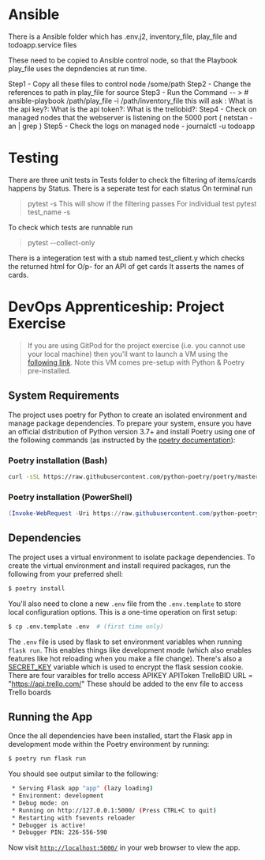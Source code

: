 # Ansible
There is a Ansible folder which has 
.env.j2, inventory_file, play_file and todoapp.service files

These need to be copied to Ansible control node, so that the Playbook play_file uses the depndencies at run time.

Step1 - Copy all these files to control node /some/path
Step2 - Change the references to path in play_file for source
Step3 - Run the Command -- > #  ansible-playbook /path/play_file -i /path/inventory_file
this will ask :
    What is the api key?: <enter yours>
    What is the api token?: <enter yours>
    What is the trellobid?: <enter yours>
Step4 - Check on managed nodes that the webserver is listening on the 5000 port ( netstan -an | grep <port>)
Step5 - Check the logs on managed node -  journalctl -u todoapp

# Testing
There are three unit tests in Tests folder to check the filtering of items/cards happens by Status. There is a seperate test for each status
On terminal run
> pytest -s 
This will show if the filtering passes
For individual test
> pytest test_name -s

To check which tests are runnable run
> pytest --collect-only

There is a integeration test with a stub named test_client.y which checks the returned html for O/p- for an API of get cards
It asserts the names of cards.

# DevOps Apprenticeship: Project Exercise

> If you are using GitPod for the project exercise (i.e. you cannot use your local machine) then you'll want to launch a VM using the [following link](https://gitpod.io/#https://github.com/CorndelWithSoftwire/DevOps-Course-Starter). Note this VM comes pre-setup with Python & Poetry pre-installed.

## System Requirements

The project uses poetry for Python to create an isolated environment and manage package dependencies. To prepare your system, ensure you have an official distribution of Python version 3.7+ and install Poetry using one of the following commands (as instructed by the [poetry documentation](https://python-poetry.org/docs/#system-requirements)):

### Poetry installation (Bash)

```bash
curl -sSL https://raw.githubusercontent.com/python-poetry/poetry/master/install-poetry.py | python -
```

### Poetry installation (PowerShell)

```powershell
(Invoke-WebRequest -Uri https://raw.githubusercontent.com/python-poetry/poetry/master/install-poetry.py -UseBasicParsing).Content | python -
```

## Dependencies

The project uses a virtual environment to isolate package dependencies. To create the virtual environment and install required packages, run the following from your preferred shell:

```bash
$ poetry install
```

You'll also need to clone a new `.env` file from the `.env.template` to store local configuration options. This is a one-time operation on first setup:

```bash
$ cp .env.template .env  # (first time only)
```

The `.env` file is used by flask to set environment variables when running `flask run`. This enables things like development mode (which also enables features like hot reloading when you make a file change). There's also a [SECRET_KEY](https://flask.palletsprojects.com/en/1.1.x/config/#SECRET_KEY) variable which is used to encrypt the flask session cookie.
There are four varaibles for trello access
APIKEY
APIToken
TrelloBID
URL = "https://api.trello.com/"
These should be added to the env file to access Trello boards


## Running the App

Once the all dependencies have been installed, start the Flask app in development mode within the Poetry environment by running:
```bash
$ poetry run flask run
```

You should see output similar to the following:
```bash
 * Serving Flask app "app" (lazy loading)
 * Environment: development
 * Debug mode: on
 * Running on http://127.0.0.1:5000/ (Press CTRL+C to quit)
 * Restarting with fsevents reloader
 * Debugger is active!
 * Debugger PIN: 226-556-590
```
Now visit [`http://localhost:5000/`](http://localhost:5000/) in your web browser to view the app.

